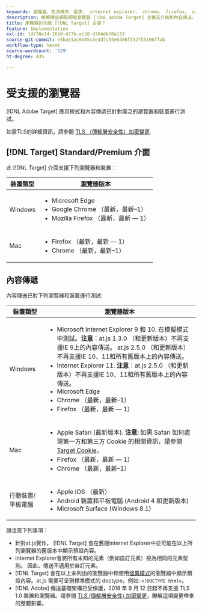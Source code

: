 ```yaml
---
keywords: 瀏覽器，先決條件，需求， internet explorer， chrome， firefox， safari， android， surface，瀏覽器0
description: 瞭解哪些網際網路瀏覽器 [!DNL Adobe Target] 支援其介面和內容傳送。
title: 瀏覽器的功能 [!DNL Target] 支援？
feature: Implementation
exl-id: 1d778e14-26b0-477b-ac28-d304db70a133
source-git-commit: e5bae1ac9485c3e1d7c55e6386f332755196ffab
workflow-type: tm+mt
source-wordcount: '329'
ht-degree: 43%

---
```


# 受支援的瀏覽器

[!DNL Adobe Target] 應用程式和內容傳遞已針對廣泛的瀏覽器和裝置進行測試。

如需TLS的詳細資訊，請參閱 [TLS （傳輸層安全性）加密變更](tls-transport-layer-security-encryption.md).

## [!DNL Target] Standard/Premium 介面

此 [!DNL Target] 介面支援下列瀏覽器和裝置：

| 裝置類型 | 瀏覽器版本 |
|--- |--- |
| Windows | <ul><li>Microsoft Edge</li><li>Google Chrome （最新，最新–1）</li><li>Mozilla Firefox （最新，最新 — 1）</li></ul> |
| Mac | <ul><li>Firefox （最新，最新 — 1）</li><li>Chrome （最新，最新–1）</li></ul> |

## 內容傳遞

內容傳送已對下列瀏覽器和裝置進行測試:

| 裝置類型 | 瀏覽器版本 |
|--- |--- |
| Windows | <ul><li>Microsoft Internet Explorer 9 和 10. 在模擬模式中測試。**注意**：at.js 1.3.0 （和更新版本）不再支援IE 9上的內容傳送。 at.js 2.5.0 （和更新版本）不再支援IE 10、11和所有舊版本上的內容傳送。</li><li>Internet Explorer 11. **注意**：at.js 2.5.0 （和更新版本）不再支援IE 10、11和所有舊版本上的內容傳送。</li><li>Microsoft Edge</li><li>Chrome （最新，最新–1）</li><li>Firefox （最新，最新 — 1）</li></ul> |
| Mac | <ul><li>Apple Safari (最新版本). **注意:** 如需 Safari 如何處理第一方和第三方 Cookie 的相關資訊，請參閱 [Target Cookie](../implement/client-side/atjs/atjs-cookies.md)。</li><li>Firefox （最新，最新 — 1）</li><li>Chrome （最新，最新–1）</li></ul> |
| 行動裝置/平板電腦 | <ul><li>Apple iOS （最新）</li><li>Android 裝置和平板電腦 (Android 4 和更新版本)</li><li>Microsoft Surface (Windows 8.1)</li></ul> |

請注意下列事項：

* 針對at.js實作， [!DNL Target] 會在舊版Internet Explorer中並可能在以上所列瀏覽器的舊版本中顯示預設內容。
* Internet Explorer會將所有未知的元素（例如自訂元素）視為相同的元素型別。 因此，傳送不適用於自訂元素。
* [!DNL Target] 會在以上未列出的瀏覽器中和使用[怪異模式](https://en.wikipedia.org/wiki/Quirks_mode)的瀏覽器中顯示預設內容。at.js 需要可呈現標準模式的 doctype，例如: `<!DOCTYPE html>`。
* [!DNL Adobe] 傳送基礎架構已受保護，2018 年 9 月 12 日起不再支援 TLS 1.0 裝置和瀏覽器。請參閱 [TLS (傳輸層安全性) 加密變更](../before-implement/tls-transport-layer-security-encryption.md)，瞭解這項變更帶來的整體影響。

